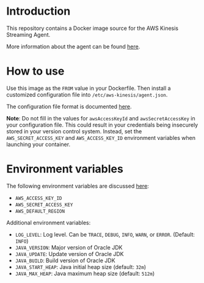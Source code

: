 Introduction
============
This repository contains a Docker image source for the AWS Kinesis Streaming Agent.

More information about the agent can be found
[here](http://docs.aws.amazon.com/kinesis/latest/dev/writing-with-agents.html).

How to use
==========
Use this image as the `FROM` value in your Dockerfile.  Then install a
customized configuration file into `/etc/aws-kinesis/agent.json`.

The configuration file format is documented
[here](http://docs.aws.amazon.com/kinesis/latest/dev/writing-with-agents.html#agent-config-list).

**Note**: Do not fill in the values for `awsAccessKeyId` and
`awsSecretAccessKey` in your configuration file.  This could result in your
credentials being insecurely stored in your version control system.  Instead,
set the `AWS_SECRET_ACCESS_KEY` and `AWS_ACCESS_KEY_ID` environment variables
when launching your container.

Environment variables
=====================
The following environment variables are discussed
[here](http://docs.aws.amazon.com/cli/latest/userguide/cli-chap-getting-started.html#cli-environment):

* `AWS_ACCESS_KEY_ID`
* `AWS_SECRET_ACCESS_KEY`
* `AWS_DEFAULT_REGION`

Additional environment variables:

* `LOG_LEVEL`: Log level. Can be `TRACE`, `DEBUG`, `INFO`, `WARN`, or `ERROR`.  (Default: `INFO`)
* `JAVA_VERSION`: Major version of Oracle JDK
* `JAVA_UPDATE`: Update version of Oracle JDK
* `JAVA_BUILD`: Build version of Oracle JDK
* `JAVA_START_HEAP`: Java initial heap size (default: `32m`)
* `JAVA_MAX_HEAP`: Java maximum heap size (default: `512m`)

